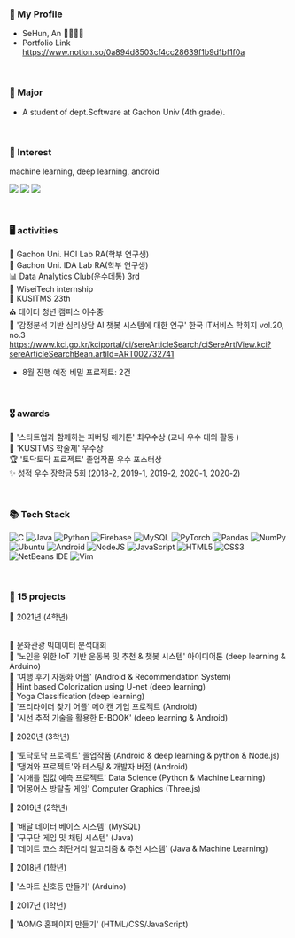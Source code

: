 
<h3 align="left"> 🐧 My Profile </h3>

- SeHun, An 🙎‍♂️🇰🇷
- Portfolio Link https://www.notion.so/0a894d8503cf4cc28639f1b9d1bf1f0a


<br>


<h3 align="left">  🔖  Major </h3>

- A student of dept.Software at Gachon Univ (4th grade).

<br>

<h3 align="left">  👋 Interest </h3>

machine learning, deep learning, android

<a href="https://velog.io/@colorful-stars" target="_blank"><img src="https://img.shields.io/badge/Velog-20c997?style=flat-square&logo=Vimeo&logoColor=white"/></a>
<a href="mailto:ansehoon1999@gmail.com"><img src="https://img.shields.io/badge/Gmail-d14836?style=flat-square&logo=Gmail&logoColor=white&link=ansehoon1999@gmail.com"/></a>
<a href="https://www.instagram.com/se7hun/"><img src="https://img.shields.io/badge/Instagram-E4405F?style=flat-square&logo=Instagram&logoColor=white&link=https://www.instagram.com/se7hun/"/></a>

<br>

<h3 align="left"> 🖥  activities </h3>

📝 Gachon Uni. HCI Lab RA(학부 연구생)<br>
📝 Gachon Uni. IDA Lab RA(학부 연구생)<br>
📊 Data Analytics Club(운수데통) 3rd<br>
🏢 WiseiTech internship<br>
👀 KUSITMS 23th<br>
⛪ 데이터 청년 캠퍼스 이수중<br>
📃 '감정분석 기반 심리상담 AI 챗봇 시스템에 대한 연구' 한국 IT서비스 학회지 vol.20, no.3 
https://www.kci.go.kr/kciportal/ci/sereArticleSearch/ciSereArtiView.kci?sereArticleSearchBean.artiId=ART002732741

- 8월 진행 예정 비밀 프로젝트: 2건<br>


<br>

<h3 align="left"> 🎖 awards </h3>

🥈 '스타트업과 함께하는 피버팅 해커톤' 최우수상 (교내 우수 대외 활동 )<br>
🥉 'KUSITMS 학술제' 우수상 <br>
🏆 '토닥토닥 프로젝트' 졸업작품 우수 포스터상 <br>
✨ 성적 우수 장학금 5회 (2018-2, 2019-1, 2019-2, 2020-1, 2020-2)

<br>

<h3 align="left">📚 Tech Stack</h3>
<p align="left">
  <img alt="C" src="https://img.shields.io/badge/c-%2300599C.svg?style=for-the-badge&logo=c&logoColor=white"/>
  <img alt="Java" src="https://img.shields.io/badge/java-%23ED8B00.svg?style=for-the-badge&logo=java&logoColor=white"/>
 <img alt="Python" src="https://img.shields.io/badge/python-%2314354C.svg?style=for-the-badge&logo=python&logoColor=white"/>
 <img alt="Firebase" src="https://img.shields.io/badge/firebase-%23039BE5.svg?style=for-the-badge&logo=firebase"/>
 <img alt="MySQL" src="https://img.shields.io/badge/mysql-%2300f.svg?style=for-the-badge&logo=mysql&logoColor=white"/>
 
 <img alt="PyTorch" src="https://img.shields.io/badge/PyTorch-%23EE4C2C.svg?style=for-the-badge&logo=PyTorch&logoColor=white" />
 <img alt="Pandas" src="https://img.shields.io/badge/pandas-%23150458.svg?style=for-the-badge&logo=pandas&logoColor=white" />
 <img alt="NumPy" src="https://img.shields.io/badge/numpy-%23013243.svg?style=for-the-badge&logo=numpy&logoColor=white" />
 
 <img alt="Ubuntu" src="https://img.shields.io/badge/Ubuntu-E95420?style=for-the-badge&logo=ubuntu&logoColor=white" />
 <img alt="Android" src="https://img.shields.io/badge/Android-3DDC84?style=for-the-badge&logo=android&logoColor=white" />
 
 <img alt="NodeJS" src="https://img.shields.io/badge/node.js-%2343853D.svg?style=for-the-badge&logo=node-dot-js&logoColor=white"/>
 <img alt="JavaScript" src="https://img.shields.io/badge/javascript-%23323330.svg?style=for-the-badge&logo=javascript&logoColor=%23F7DF1E"/>
 <img alt="HTML5" src="https://img.shields.io/badge/html5-%23E34F26.svg?style=for-the-badge&logo=html5&logoColor=white"/>
 <img alt="CSS3" src="https://img.shields.io/badge/css3-%231572B6.svg?style=for-the-badge&logo=css3&logoColor=white"/>
 
 
 <img alt="NetBeans IDE" src="https://img.shields.io/badge/NetBeansIDE-1B6AC6.svg?style=for-the-badge&logo=apache-netbeans-ide&logoColor=white"/>
 <img alt="Vim" src="https://img.shields.io/badge/VIM-%2311AB00.svg?style=for-the-badge&logo=vim&logoColor=white"/>

 
</p>

<br>
<h3 align="left"> 📝 15 projects </h3>
📅 2021년 (4학년)<br><br>

📌 문화관광 빅데이터 분석대회 <br>
📌 '노인을 위한 IoT 기반 운동복 및 추천 & 챗봇 시스템' 아이디어톤 (deep learning & Arduino)<br>
📌 '여행 후기 자동화 어플' (Android & Recommendation System)<br>
📌 Hint based Colorization using U-net (deep learning)<br>
📌 Yoga Classification (deep learning)<br>
📌 '프리라이더 찾기 어플' 메이캔 기업 프로젝트 (Android)<br>
📌 '시선 추적 기술을 활용한 E-BOOK' (deep learning & Android)<br>
 
📅 2020년 (3학년)<br>

📌 '토닥토닥 프로젝트' 졸업작품 (Android & deep learning & python & Node.js)<br>
📌 '댕겨와 프로젝트'와 테스팅 & 개발자 버전 (Android)<br>
📌 '시애틀 집값 예측 프로젝트' Data Science (Python & Machine Learning)<br>
📌 '어몽어스 방탈출 게임' Computer Graphics (Three.js)<br>

📅 2019년 (2학년)<br>
 
📌 '배달 데이터 베이스 시스템' (MySQL)<br>
📌 '구구단 게임 및 채팅 시스템' (Java)<br>
📌 '데이트 코스 최단거리 알고리즘 & 추천 시스템' (Java & Machine Learning)<br>

📅 2018년 (1학년)<br>

📌 '스마트 신호등 만들기' (Arduino) <br>

📅 2017년 (1학년)<br>

📌 'AOMG 홈페이지 만들기' (HTML/CSS/JavaScript)<br>


